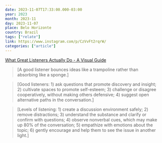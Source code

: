 ```yaml
---
date: 2023-11-07T17:33:00.000-03:00
year: 2023
month: 2023-11
day: 2023-11-07
place: Belo Horizonte
country: Brazil
tags: ["relate"]
link: https://www.instagram.com/p/CzVvFt2rqrW/
categories: ["article"]
---
```

[What Great Listeners Actually Do - A Visual Guide](https://www.instagram.com/p/CzVvFt2rqrW/)

> [A good listener bounces ideas like a trampoline rather than absorbing like a sponge.]

> [Good listeners: 1) ask questions that promote discovery and insight; 2) cultivate spaces to promote self-esteem; 3) challenge or disagree cooperatively, without making others defensive; 4) suggest open alternative paths in the conversation.]

> [Levels of listening: 1) create a discussion environment safely; 2) remove distractions; 3) understand the substance and clarify or confirm with questions; 4) observe nonverbal cues, which may make up 80% of the conversation; 5) empathize with emotions about the topic; 6) gently encourage and help them to see the issue in another light.]
